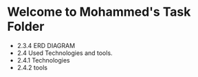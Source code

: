 # Welcome to Mohammed's Task Folder

- 2.3.4 ERD DIAGRAM
- 2.4 Used Technologies and tools.
- 2.4.1 Technologies
- 2.4.2 tools